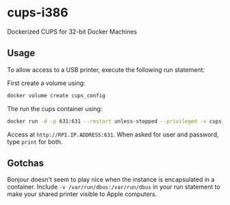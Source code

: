 # cups-i386
Dockerized CUPS for 32-bit Docker Machines

## Usage
To allow access to a USB printer, execute the following run statement:

First create a volume using:
```bash
docker volume create cups_config
```
The run the cups container using:

```bash
docker run -d -p 631:631 --restart unless-stopped --privileged -v cups_config:/etc/cups -v /var/run/dbus:/var/run/dbus -v /dev/bus/usb:/dev/bus/usb --name cups capriciousduck/cups-i386
```
Access at `http://RPI.IP.ADDRESS:631`.  When asked for user and password, type `print` for both.

## Gotchas
Bonjour doesn't seem to play nice when the instance is encapsulated in a container.  Include `-v /var/run/dbus:/var/run/dbus` in your run statement to make your shared printer visible to Apple computers.
